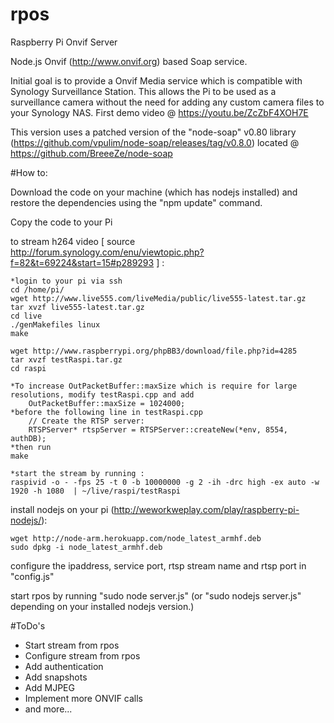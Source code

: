 # rpos
Raspberry Pi Onvif Server

Node.js Onvif (http://www.onvif.org) based Soap service.

Initial goal is to provide a Onvif Media service which is compatible with Synology Surveillance Station.
This allows the Pi to be used as a surveillance camera without the need for adding any custom camera files to your Synology NAS.
First demo video @ https://youtu.be/ZcZbF4XOH7E

This version uses a patched version of the "node-soap" v0.80 library (https://github.com/vpulim/node-soap/releases/tag/v0.8.0) located @ https://github.com/BreeeZe/node-soap

#How to:

Download the code on your machine (which has nodejs installed) and restore the dependencies using the "npm update" command.

Copy the code to your Pi

to stream h264 video [ source http://forum.synology.com/enu/viewtopic.php?f=82&t=69224&start=15#p289293 ] :

	*login to your pi via ssh
	cd /home/pi/
	wget http://www.live555.com/liveMedia/public/live555-latest.tar.gz
	tar xvzf live555-latest.tar.gz
	cd live
	./genMakefiles linux
	make

	wget http://www.raspberrypi.org/phpBB3/download/file.php?id=4285
	tar xvzf testRaspi.tar.gz
	cd raspi

	*To increase OutPacketBuffer::maxSize which is require for large resolutions, modify testRaspi.cpp and add
		OutPacketBuffer::maxSize = 1024000;
	*before the following line in testRaspi.cpp
		// Create the RTSP server:
		RTSPServer* rtspServer = RTSPServer::createNew(*env, 8554, authDB);
	*then run
	make

	*start the stream by running :
	raspivid -o - -fps 25 -t 0 -b 10000000 -g 2 -ih -drc high -ex auto -w 1920 -h 1080  | ~/live/raspi/testRaspi

install nodejs on your pi (http://weworkweplay.com/play/raspberry-pi-nodejs/):

	wget http://node-arm.herokuapp.com/node_latest_armhf.deb
	sudo dpkg -i node_latest_armhf.deb
	
configure the ipaddress, service port, rtsp stream name and rtsp port in "config.js"

start rpos by running "sudo node server.js" (or "sudo nodejs server.js" depending on your installed nodejs version.)


#ToDo's
- Start stream from rpos
- Configure stream from rpos
- Add authentication
- Add snapshots
- Add MJPEG
- Implement more ONVIF calls
- and more...
